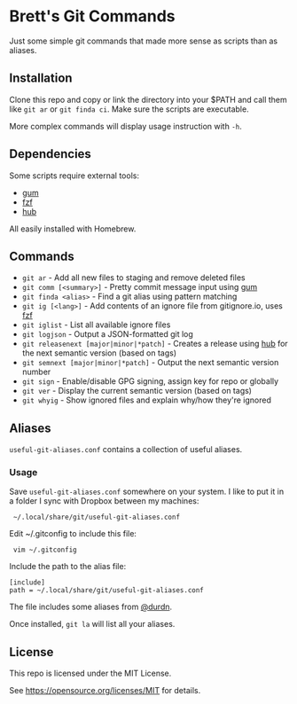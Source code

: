 # Brett's Git Commands

Just some simple git commands that made more sense as
scripts than as aliases.

## Installation

Clone this repo and copy or link the directory into your
$PATH and call them like `git ar` or `git finda ci`. Make
sure the scripts are executable.

More complex commands will display usage instruction
with `-h`.

## Dependencies

Some scripts require external tools:

- [gum]
- [fzf]
- [hub]

All easily installed with Homebrew.

## Commands

- `git ar` - Add all new files to staging and remove deleted files
- `git comm [<summary>]` - Pretty commit message input using [gum]
- `git finda <alias>` - Find a git alias using pattern matching
- `git ig [<lang>]` - Add contents of an ignore file from gitignore.io, uses [fzf]
- `git iglist` - List all available ignore files
- `git logjson` - Output a JSON-formatted git log
- `git releasenext [major|minor|*patch]` - Creates a release using [hub] for the next semantic version (based on tags)
- `git semnext [major|minor|*patch]` - Output the next semantic version number
- `git sign` - Enable/disable GPG signing, assign key for repo or globally
- `git ver` - Display the current semantic version (based on tags)
- `git whyig` - Show ignored files and explain why/how they're ignored

[gum]: https://github.com/charmbracelet/gum
[fzf]: https://github.com/junegunn/fzf
[hub]: https://github.com/mislav/hub

## Aliases

`useful-git-aliases.conf` contains a collection of useful aliases.

### Usage

Save `useful-git-aliases.conf` somewhere on your system. I
like to put it in a folder I sync with Dropbox between my
machines:

     ~/.local/share/git/useful-git-aliases.conf

Edit ~/.gitconfig to include this file:

     vim ~/.gitconfig

Include the path to the alias file:

    [include]
    path = ~/.local/share/git/useful-git-aliases.conf

The file includes some aliases from [@durdn](https://www.durdn.com/blog/2012/11/22/must-have-git-aliases-advanced-examples/).


Once installed, `git la` will list all your aliases.

## License

This repo is licensed under the MIT License.

See <https://opensource.org/licenses/MIT> for details.
